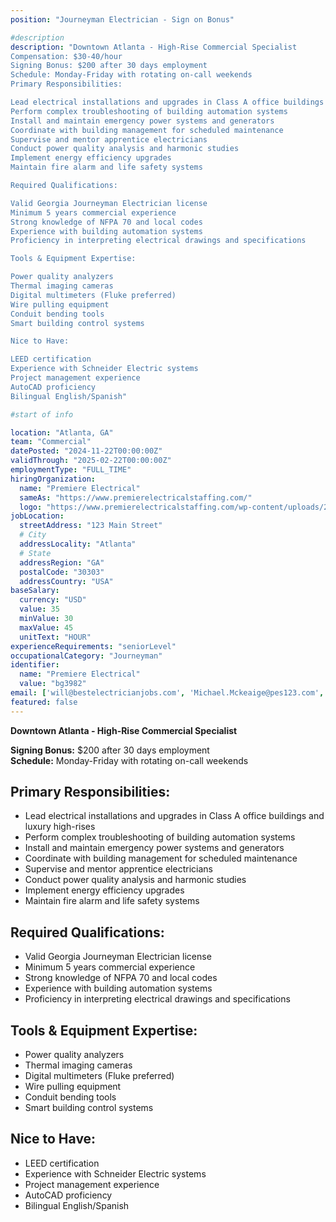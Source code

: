 ```yaml
---
position: "Journeyman Electrician - Sign on Bonus"

#description
description: "Downtown Atlanta - High-Rise Commercial Specialist
Compensation: $30-40/hour 
Signing Bonus: $200 after 30 days employment
Schedule: Monday-Friday with rotating on-call weekends
Primary Responsibilities:

Lead electrical installations and upgrades in Class A office buildings and luxury high-rises
Perform complex troubleshooting of building automation systems
Install and maintain emergency power systems and generators
Coordinate with building management for scheduled maintenance
Supervise and mentor apprentice electricians
Conduct power quality analysis and harmonic studies
Implement energy efficiency upgrades
Maintain fire alarm and life safety systems

Required Qualifications:

Valid Georgia Journeyman Electrician license
Minimum 5 years commercial experience
Strong knowledge of NFPA 70 and local codes
Experience with building automation systems
Proficiency in interpreting electrical drawings and specifications

Tools & Equipment Expertise:

Power quality analyzers
Thermal imaging cameras
Digital multimeters (Fluke preferred)
Wire pulling equipment
Conduit bending tools
Smart building control systems

Nice to Have:

LEED certification
Experience with Schneider Electric systems
Project management experience
AutoCAD proficiency
Bilingual English/Spanish"

#start of info

location: "Atlanta, GA"
team: "Commercial"
datePosted: "2024-11-22T00:00:00Z"
validThrough: "2025-02-22T00:00:00Z"
employmentType: "FULL_TIME"
hiringOrganization: 
  name: "Premiere Electrical"
  sameAs: "https://www.premierelectricalstaffing.com/"
  logo: "https://www.premierelectricalstaffing.com/wp-content/uploads/2020/05/Premier-Electrical-Staffing-logo.png"
jobLocation:
  streetAddress: "123 Main Street"
  # City
  addressLocality: "Atlanta"
  # State
  addressRegion: "GA"
  postalCode: "30303"
  addressCountry: "USA"
baseSalary:
  currency: "USD"
  value: 35
  minValue: 30
  maxValue: 45
  unitText: "HOUR"
experienceRequirements: "seniorLevel"
occupationalCategory: "Journeyman"
identifier:
  name: "Premiere Electrical"
  value: "bg3982"   
email: ['will@bestelectricianjobs.com', 'Michael.Mckeaige@pes123.com', 'resumes@bestelectricianjobs.zohorecruitmail.com']
featured: false
---
```


**Downtown Atlanta - High-Rise Commercial Specialist**

**Signing Bonus:** $200 after 30 days employment  
**Schedule:** Monday-Friday with rotating on-call weekends  

## Primary Responsibilities:
- Lead electrical installations and upgrades in Class A office buildings and luxury high-rises
- Perform complex troubleshooting of building automation systems
- Install and maintain emergency power systems and generators
- Coordinate with building management for scheduled maintenance
- Supervise and mentor apprentice electricians
- Conduct power quality analysis and harmonic studies
- Implement energy efficiency upgrades
- Maintain fire alarm and life safety systems

## Required Qualifications:
- Valid Georgia Journeyman Electrician license
- Minimum 5 years commercial experience
- Strong knowledge of NFPA 70 and local codes
- Experience with building automation systems
- Proficiency in interpreting electrical drawings and specifications

## Tools & Equipment Expertise:
- Power quality analyzers
- Thermal imaging cameras
- Digital multimeters (Fluke preferred)
- Wire pulling equipment
- Conduit bending tools
- Smart building control systems

## Nice to Have:
- LEED certification
- Experience with Schneider Electric systems
- Project management experience
- AutoCAD proficiency
- Bilingual English/Spanish
